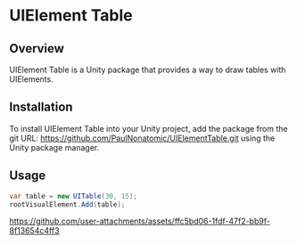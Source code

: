 # UIElement Table

## Overview
UIElement Table is a Unity package that provides a way to draw tables with UIElements.

## Installation
To install UIElement Table into your Unity project, add the package from the git URL: https://github.com/PaulNonatomic/UIElementTable.git using the Unity package manager.

## Usage
```csharp
var table = new UITable(30, 15);
rootVisualElement.Add(table);
```

https://github.com/user-attachments/assets/ffc5bd06-1fdf-47f2-bb9f-8f13654c4ff3

